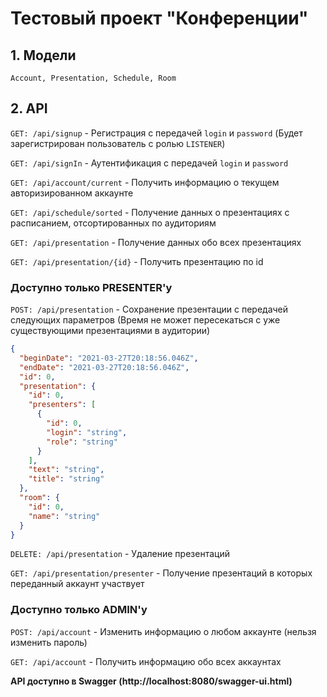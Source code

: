 # Тестовый проект "Конференции"

## 1. Модели
`Account, Presentation, Schedule, Room`

## 2. API
`GET: /api/signup` - Регистрация с передачей `login` и `password` (Будет зарегистрирован пользователь с ролью `LISTENER`)

`GET: /api/signIn` - Аутентификация с передачей `login` и `password`

`GET: /api/account/current` - Получить информацию о текущем авторизированном аккаунте

`GET: /api/schedule/sorted` - Получение данных о презентациях с расписанием, отсортированных по аудиториям

`GET: /api/presentation` - Получение данных обо всех презентациях

`GET: /api/presentation/{id}` - Получить презентацию по id

### Доступно только PRESENTER'у

`POST: /api/presentation` - Сохранение презентации с передачей следующих параметров (Время не может пересекаться с уже существующими презентациями в аудитории)
```json
{
  "beginDate": "2021-03-27T20:18:56.046Z",
  "endDate": "2021-03-27T20:18:56.046Z",
  "id": 0,
  "presentation": {
    "id": 0,
    "presenters": [
      {
        "id": 0,
        "login": "string",
        "role": "string"
      }
    ],
    "text": "string",
    "title": "string"
  },
  "room": {
    "id": 0,
    "name": "string"
  }
}
```

`DELETE: /api/presentation` - Удаление презентаций

`GET: /api/presentation/presenter` - Получение презентаций в которых переданный аккаунт участвует

### Доступно только ADMIN'у
`POST: /api/account` - Изменить информацию о любом аккаунте (нельзя изменить пароль)

`GET: /api/account` - Получить информацию обо всех аккаунтах

**API доступно в Swagger (http://localhost:8080/swagger-ui.html)**
